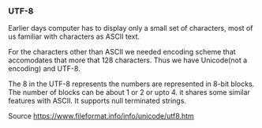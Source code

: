 ### UTF-8

Earlier days computer has to display only a small set of characters, most of us familiar with characters as ASCII text. 

For the characters other than ASCII we needed encoding scheme that accomodates that more that 128 characters. Thus we have Unicode(not a encoding) and UTF-8.

The 8 in the UTF-8 represents the numbers are represented in 8-bit blocks. The number of blocks can be about 1 or 2 or upto 4.
it shares some similar features with ASCII. It supports null terminated strings.


Source
https://www.fileformat.info/info/unicode/utf8.htm

